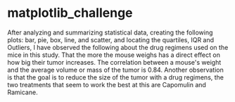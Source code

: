 # matplotlib_challenge

After analyzing and summarizing statistical data, creating the following plots: bar, pie, box, line, and scatter, and locating the 
quartiles, IQR and Outliers, I have observed the following about the drug regimens used on the mice in this study. That the more the mouse weighs has a direct effect on how big their tumor increases. The correlation between a mouse's weight and the average volume or mass of the
tumor is 0.84. Another observation is that the goal is to reduce the size of the tumor with a drug regimens, the two treatments that seem to work the best at this are Capomulin and Ramicane.
